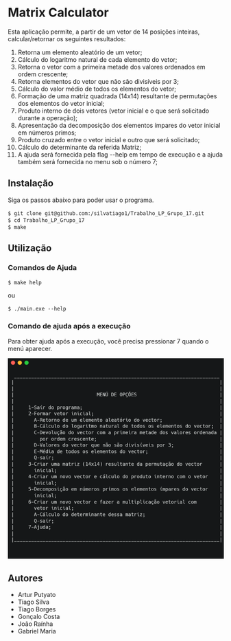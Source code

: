 # Matrix Calculator 



Esta aplicação permite, a partir de um vetor de 14 posições inteiras, calcular/retornar os seguintes resultados:
1. Retorna um elemento aleatório de um vetor;
2. Cálculo do logaritmo natural de cada elemento do vetor;
3. Retorna o vetor com a primeira metade dos valores ordenados em ordem crescente;
4. Retorna elementos do vetor que não são divisíveis por 3;
5. Cálculo do valor médio de todos os elementos do vetor;
6. Formação de uma matriz quadrada (14x14) resultante de permutações dos elementos do vetor inicial;
7. Produto interno de dois vetores (vetor inicial e o que será solicitado durante a operação);
8. Apresentação da decomposição dos elementos ímpares do vetor inicial em números primos;
9. Produto cruzado entre o vetor inicial e outro que será solicitado;
10. Cálculo do determinante da referida Matriz;
11. A ajuda será fornecida pela flag --help em tempo de execução e a ajuda também será fornecida no menu sob o número 7;

## Instalação

Siga os passos abaixo para poder usar o programa.

```
$ git clone git@github.com:/silvatiago1/Trabalho_LP_Grupo_17.git
$ cd Trabalho_LP_Grupo_17
$ make
```

## Utilização

### Comandos de Ajuda
```
$ make help
```
ou
```
$ ./main.exe --help
```

### Comando de ajuda após a execução
Para obter ajuda após a execução, você precisa pressionar 7 quando o menú aparecer.

![menu](https://github.com/silvatiago1/Trabalho_LP_Grupo_17/blob/main/menureadme.png)



## Autores
- Artur Putyato
- Tiago Silva
- Tiago Borges
- Gonçalo Costa
- João Raínha
- Gabriel Maria
